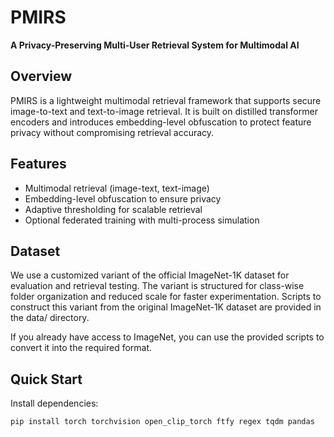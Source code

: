 # PMIRS

**A Privacy-Preserving Multi-User Retrieval System for
Multimodal AI**

## Overview

PMIRS is a lightweight multimodal retrieval framework that supports secure image-to-text and text-to-image retrieval. It is built on distilled transformer encoders and introduces embedding-level obfuscation to protect feature privacy without compromising retrieval accuracy.

## Features

- Multimodal retrieval (image-text, text-image)
- Embedding-level obfuscation to ensure privacy
- Adaptive thresholding for scalable retrieval
- Optional federated training with multi-process simulation

## Dataset

We use a customized variant of the official ImageNet-1K dataset for evaluation and retrieval testing. The variant is structured for class-wise folder organization and reduced scale for faster experimentation. Scripts to construct this variant from the original ImageNet-1K dataset are provided in the data/ directory.

If you already have access to ImageNet, you can use the provided scripts to convert it into the required format.
## Quick Start

Install dependencies:

```bash
pip install torch torchvision open_clip_torch ftfy regex tqdm pandas
